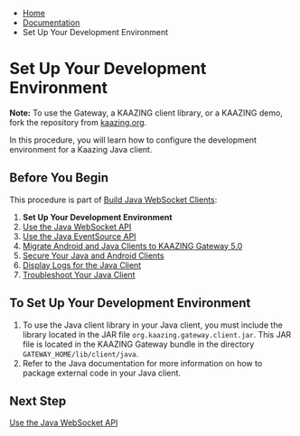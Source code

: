 -   [Home](../../index.md)
-   [Documentation](../index.md)
-   Set Up Your Development Environment

Set Up Your Development Environment
===================================

**Note:** To use the Gateway, a KAAZING client library, or a KAAZING demo, fork the repository from [kaazing.org](http://kaazing.org).

In this procedure, you will learn how to configure the development environment for a Kaazing Java client.

Before You Begin
----------------

This procedure is part of [Build Java WebSocket Clients](o_dev_java.md):

1.  **Set Up Your Development Environment**
2.  [Use the Java WebSocket API](p_dev_java_websocket.md)
3.  [Use the Java EventSource API](p_dev_java_eventsource.md)
4.  [Migrate Android and Java Clients to KAAZING Gateway 5.0](p_dev_android_migrate.md)
5.  [Secure Your Java and Android Clients](p_dev_java_secure.md)
6.  [Display Logs for the Java Client](p_dev_java_logging.md)
7.  [Troubleshoot Your Java Client](p_dev_java_tshoot.md)

To Set Up Your Development Environment
--------------------------------------

1.  To use the Java client library in your Java client, you must include the library located in the JAR file  `org.kaazing.gateway.client.jar`. This JAR file is located in the KAAZING Gateway bundle in the directory `GATEWAY_HOME/lib/client/java`.
2.  Refer to the Java documentation for more information on how to package external code in your Java client.

Next Step
---------

[Use the Java WebSocket API](p_dev_java_websocket.md)
